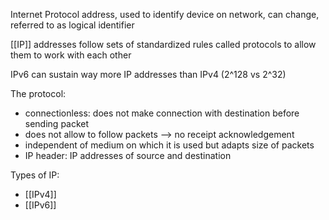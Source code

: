 Internet Protocol address, used to identify device on network, can change, referred to as logical identifier

[[IP]] addresses follow sets of standardized rules called protocols to allow them to work with each other

IPv6 can sustain way more IP addresses than IPv4 (2^128 vs 2^32)

The protocol:
- connectionless: does not make connection with destination before sending packet
- does not allow to follow packets --> no receipt acknowledgement 
- independent of medium on which it is used but adapts  size of packets
- IP header: IP addresses of source and destination

Types of IP: 
- [[IPv4]]
- [[IPv6]]